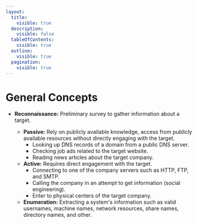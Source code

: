 ```yaml
---
layout:
  title:
    visible: true
  description:
    visible: false
  tableOfContents:
    visible: true
  outline:
    visible: true
  pagination:
    visible: true
---
```


# General Concepts

*   **Reconnaissance:** Preliminary survey to gather information about a target.

    * **Passive:** Rely on publicly available knowledge, access from publicly available resources without directly engaging with the target.
      * Looking up DNS records of a domain from a public DNS server.
      * Checking job ads related to the target website.
      * Reading news articles about the target company.
    * **Active:** Requires direct engagement with the target.
      * Connecting to one of the company servers such as HTTP, FTP, and SMTP.
      * Calling the company in an attempt to get information (social engineering).
      * Enter to physical centers of the target company.
    * **Enumeration:** Extracting a system's information such as valid usernames, machine names, network resources, share names, directory names, and other.

